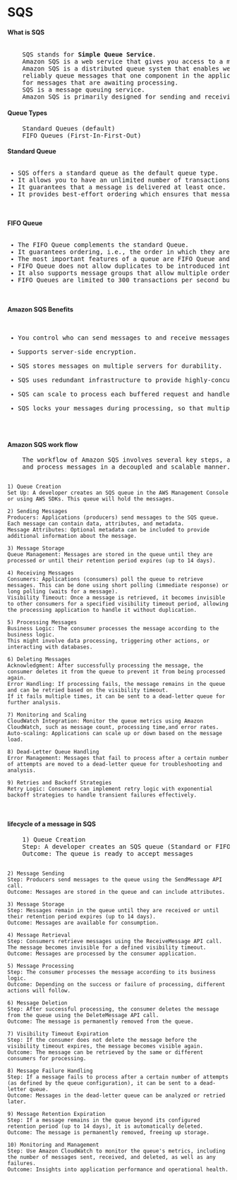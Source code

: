 <!DOCTYPE html>
<html>
<head>
<body>
<h1>SQS</h1>
<h4>What is SQS</h4>
<pre> 
	SQS stands for <b>Simple Queue Service</b>.
	Amazon SQS is a web service that gives you access to a message queue that can be used to store messages while waiting for a computer to process them.
	Amazon SQS is a distributed queue system that enables web service applications to quickly and 
	reliably queue messages that one component in the application generates to be consumed by another component where a queue is a temporary repository 
	for messages that are awaiting processing.
	SQS is a message queuing service.
	Amazon SQS is primarily designed for sending and receiving messages in a queue
</pre> 
<h4>Queue Types</h4>
<pre>
	Standard Queues (default)
	FIFO Queues (First-In-First-Out)
</pre>
<h4>Standard Queue</h4>
<pre>
<ul><li>SQS offers a standard queue as the default queue type.</li><li>It allows you to have an unlimited number of transactions per second.</li><li>It guarantees that a message is delivered at least once. However, sometime, more than one copy of a message might be delivered out of order.</li><li>It provides best-effort ordering which ensures that messages are generally delivered in the same order as they are sent but it does not provide a guarantee.</li></ul>
</pre>	
<h4>FIFO Queue</h4>
<pre>
<ul><li>The FIFO Queue complements the standard Queue.</li><li>It guarantees ordering, i.e., the order in which they are sent is also received in the same order.</li><li>The most important features of a queue are FIFO Queue and exactly-once processing, i.e., a message is delivered once and remains available until consumer processes and deletes it.</li><li>FIFO Queue does not allow duplicates to be introduced into the Queue.</li><li>It also supports message groups that allow multiple ordered message groups within a single Queue.</li><li>FIFO Queues are limited to 300 transactions per second but have all the capabilities of standard queues.</li></ul>
</pre>	
<h4>Amazon SQS Benefits</h4>
<pre>
<ul>
<li>You control who can send messages to and receive messages from an SQS queue.</li>
<li>Supports server-side encryption.</li>
<li>SQS stores messages on multiple servers for durability.</li>
<li>SQS uses redundant infrastructure to provide highly-concurrent access to messages and high availability for producing and consuming messages.</li>
<li>SQS can scale to process each buffered request and handle any load increases or spikes independently.</li>
<li>SQS locks your messages during processing, so that multiple producers can send and multiple consumers can receive messages at the same time.</li>
</ul>
</pre>
<h4>Amazon SQS work flow</h4>
<pre>
	The workflow of Amazon SQS involves several key steps, allowing applications to send, receive, 
	and process messages in a decoupled and scalable manner.

	1) Queue Creation
	Set Up: A developer creates an SQS queue in the AWS Management Console or using AWS SDKs. This queue will hold the messages.

	2) Sending Messages
	Producers: Applications (producers) send messages to the SQS queue. Each message can contain data, attributes, and metadata.
	Message Attributes: Optional metadata can be included to provide additional information about the message.

	3) Message Storage
	Queue Management: Messages are stored in the queue until they are processed or until their retention period expires (up to 14 days).

	4) Receiving Messages
	Consumers: Applications (consumers) poll the queue to retrieve messages. This can be done using short polling (immediate response) or long polling (waits for a message).
	Visibility Timeout: Once a message is retrieved, it becomes invisible to other consumers for a specified visibility timeout period, allowing the processing application to handle it without duplication.

	5) Processing Messages
	Business Logic: The consumer processes the message according to the business logic. 
	This might involve data processing, triggering other actions, or interacting with databases.

	6) Deleting Messages
	Acknowledgment: After successfully processing the message, the consumer deletes it from the queue to prevent it from being processed again.
	Error Handling: If processing fails, the message remains in the queue and can be retried based on the visibility timeout. 
	If it fails multiple times, it can be sent to a dead-letter queue for further analysis.

	7) Monitoring and Scaling
	CloudWatch Integration: Monitor the queue metrics using Amazon CloudWatch, such as message count, processing time,and error rates.
	Auto-scaling: Applications can scale up or down based on the message load.

	8) Dead-Letter Queue Handling
	Error Management: Messages that fail to process after a certain number of attempts are moved to a dead-letter queue for troubleshooting and analysis.

	9) Retries and Backoff Strategies
	Retry Logic: Consumers can implement retry logic with exponential backoff strategies to handle transient failures effectively.
</pre>
<h4>lifecycle of a message in SQS</h4>
<pre>
	1) Queue Creation
	Step: A developer creates an SQS queue (Standard or FIFO) through the AWS Management Console, CLI, or SDK.
	Outcome: The queue is ready to accept messages

	2) Message Sending
	Step: Producers send messages to the queue using the SendMessage API call.
	Outcome: Messages are stored in the queue and can include attributes.

	3) Message Storage
	Step: Messages remain in the queue until they are received or until their retention period expires (up to 14 days).
	Outcome: Messages are available for consumption.

	4) Message Retrieval
	Step: Consumers retrieve messages using the ReceiveMessage API call. The message becomes invisible for a defined visibility timeout.
	Outcome: Messages are processed by the consumer application.

	5) Message Processing
	Step: The consumer processes the message according to its business logic.
	Outcome: Depending on the success or failure of processing, different actions will follow.

	6) Message Deletion
	Step: After successful processing, the consumer deletes the message from the queue using the DeleteMessage API call.
	Outcome: The message is permanently removed from the queue.

	7) Visibility Timeout Expiration
	Step: If the consumer does not delete the message before the visibility timeout expires, the message becomes visible again.
	Outcome: The message can be retrieved by the same or different consumers for processing.

	8) Message Failure Handling
	Step: If a message fails to process after a certain number of attempts (as defined by the queue configuration), it can be sent to a dead-letter queue.
	Outcome: Messages in the dead-letter queue can be analyzed or retried later.

	9) Message Retention Expiration
	Step: If a message remains in the queue beyond its configured retention period (up to 14 days), it is automatically deleted.
	Outcome: The message is permanently removed, freeing up storage.

	10) Monitoring and Management
	Step: Use Amazon CloudWatch to monitor the queue's metrics, including the number of messages sent, received, and deleted, as well as any failures.
	Outcome: Insights into application performance and operational health.
</pre>
</body>
</html>
